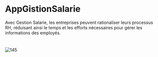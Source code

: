 # AppGistionSalarie 

Avec Gestion Salarie, les entreprises peuvent rationaliser leurs processus RH, réduisant ainsi le temps et les efforts nécessaires pour gérer les informations des employés.
#
#

![145](https://user-images.githubusercontent.com/127036331/236648200-03f83c0d-3f4c-4e94-9f1d-084ecf4775a9.png)
